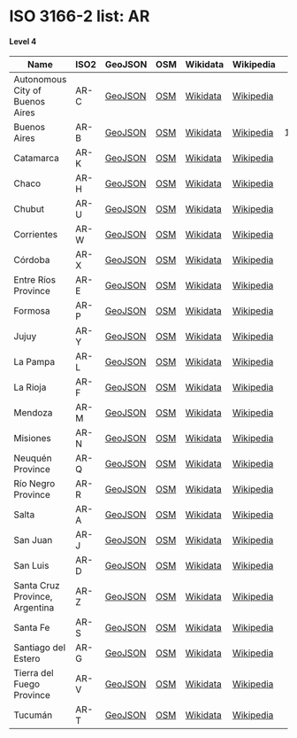 # ISO 3166-2 list: AR


#### Level 4
Name | ISO2 | GeoJSON | OSM | Wikidata | Wikipedia | population 
--- | --- | --- | --- | --- | --- | --: 
Autonomous City of Buenos Aires | AR-C | [GeoJSON](../../geojson/q8/iso2/AR/AR-C.geojson) | [OSM](https://www.openstreetmap.org/relation/3082668) | [Wikidata](https://www.wikidata.org/wiki/Q1486) | [Wikipedia](http://en.wikipedia.org/wiki/es%3ABuenos%20Aires) | 3,063,728
Buenos Aires | AR-B | [GeoJSON](../../geojson/q8/iso2/AR/AR-B.geojson) | [OSM](https://www.openstreetmap.org/relation/1632167) | [Wikidata](https://www.wikidata.org/wiki/Q44754) | [Wikipedia](http://en.wikipedia.org/wiki/es%3AProvincia%20de%20Buenos%20Aires) | 15,355,000
Catamarca | AR-K | [GeoJSON](../../geojson/q8/iso2/AR/AR-K.geojson) | [OSM](https://www.openstreetmap.org/relation/153545) | [Wikidata](https://www.wikidata.org/wiki/Q44756) | [Wikipedia](http://en.wikipedia.org/wiki/es%3AProvincia%20de%20Catamarca) | 396,895
Chaco | AR-H | [GeoJSON](../../geojson/q8/iso2/AR/AR-H.geojson) | [OSM](https://www.openstreetmap.org/relation/153554) | [Wikidata](https://www.wikidata.org/wiki/Q44757) | [Wikipedia](http://en.wikipedia.org/wiki/es%3AProvincia%20del%20Chaco) | 1,055,259
Chubut | AR-U | [GeoJSON](../../geojson/q8/iso2/AR/AR-U.geojson) | [OSM](https://www.openstreetmap.org/relation/153548) | [Wikidata](https://www.wikidata.org/wiki/Q45007) | [Wikipedia](http://en.wikipedia.org/wiki/es%3AProvincia%20del%20Chubut) | 509,108
Corrientes | AR-W | [GeoJSON](../../geojson/q8/iso2/AR/AR-W.geojson) | [OSM](https://www.openstreetmap.org/relation/153552) | [Wikidata](https://www.wikidata.org/wiki/Q44758) | [Wikipedia](http://en.wikipedia.org/wiki/es%3AProvincia%20de%20Corrientes) | 992,595
Córdoba | AR-X | [GeoJSON](../../geojson/q8/iso2/AR/AR-X.geojson) | [OSM](https://www.openstreetmap.org/relation/3592494) | [Wikidata](https://www.wikidata.org/wiki/Q44759) | [Wikipedia](http://en.wikipedia.org/wiki/es%3AProvincia%20de%20C%C3%B3rdoba%20%28Argentina%29) | 3,567,654
Entre Ríos Province | AR-E | [GeoJSON](../../geojson/q8/iso2/AR/AR-E.geojson) | [OSM](https://www.openstreetmap.org/relation/153551) | [Wikidata](https://www.wikidata.org/wiki/Q44762) | [Wikipedia](http://en.wikipedia.org/wiki/es%3AProvincia%20de%20Entre%20R%C3%ADos) | 1,235,994
Formosa | AR-P | [GeoJSON](../../geojson/q8/iso2/AR/AR-P.geojson) | [OSM](https://www.openstreetmap.org/relation/2849847) | [Wikidata](https://www.wikidata.org/wiki/Q44761) | [Wikipedia](http://en.wikipedia.org/wiki/es%3AProvincia%20de%20Formosa) | 527,895
Jujuy | AR-Y | [GeoJSON](../../geojson/q8/iso2/AR/AR-Y.geojson) | [OSM](https://www.openstreetmap.org/relation/153556) | [Wikidata](https://www.wikidata.org/wiki/Q44764) | [Wikipedia](http://en.wikipedia.org/wiki/es%3AProvincia%20de%20Jujuy) | 727,780
La Pampa | AR-L | [GeoJSON](../../geojson/q8/iso2/AR/AR-L.geojson) | [OSM](https://www.openstreetmap.org/relation/153541) | [Wikidata](https://www.wikidata.org/wiki/Q44795) | [Wikipedia](http://en.wikipedia.org/wiki/es%3AProvincia%20de%20La%20Pampa) | 349,299
La Rioja | AR-F | [GeoJSON](../../geojson/q8/iso2/AR/AR-F.geojson) | [OSM](https://www.openstreetmap.org/relation/153536) | [Wikidata](https://www.wikidata.org/wiki/Q44796) | [Wikipedia](http://en.wikipedia.org/wiki/es%3AProvincia%20de%20La%20Rioja%20%28Argentina%29) | 387,728
Mendoza | AR-M | [GeoJSON](../../geojson/q8/iso2/AR/AR-M.geojson) | [OSM](https://www.openstreetmap.org/relation/153540) | [Wikidata](https://www.wikidata.org/wiki/Q44797) | [Wikipedia](http://en.wikipedia.org/wiki/es%3AProvincia%20de%20Mendoza) | 1,886,000
Misiones | AR-N | [GeoJSON](../../geojson/q8/iso2/AR/AR-N.geojson) | [OSM](https://www.openstreetmap.org/relation/153553) | [Wikidata](https://www.wikidata.org/wiki/Q44798) | [Wikipedia](http://en.wikipedia.org/wiki/es%3AProvincia%20de%20Misiones) | 1,189,446
Neuquén Province | AR-Q | [GeoJSON](../../geojson/q8/iso2/AR/AR-Q.geojson) | [OSM](https://www.openstreetmap.org/relation/1606727) | [Wikidata](https://www.wikidata.org/wiki/Q44800) | [Wikipedia](http://en.wikipedia.org/wiki/es%3AProvincia%20del%20Neuqu%C3%A9n) | 637,913
Río Negro Province | AR-R | [GeoJSON](../../geojson/q8/iso2/AR/AR-R.geojson) | [OSM](https://www.openstreetmap.org/relation/153547) | [Wikidata](https://www.wikidata.org/wiki/Q44802) | [Wikipedia](http://en.wikipedia.org/wiki/es%3AProvincia%20de%20R%C3%ADo%20Negro) | 638,645
Salta | AR-A | [GeoJSON](../../geojson/q8/iso2/AR/AR-A.geojson) | [OSM](https://www.openstreetmap.org/relation/2405230) | [Wikidata](https://www.wikidata.org/wiki/Q44803) | [Wikipedia](http://en.wikipedia.org/wiki/es%3AProvincia%20de%20Salta) | 1,333,365
San Juan | AR-J | [GeoJSON](../../geojson/q8/iso2/AR/AR-J.geojson) | [OSM](https://www.openstreetmap.org/relation/153539) | [Wikidata](https://www.wikidata.org/wiki/Q44805) | [Wikipedia](http://en.wikipedia.org/wiki/es%3AProvincia%20de%20San%20Juan%20%28Argentina%29) | 738,959
San Luis | AR-D | [GeoJSON](../../geojson/q8/iso2/AR/AR-D.geojson) | [OSM](https://www.openstreetmap.org/relation/153538) | [Wikidata](https://www.wikidata.org/wiki/Q44818) | [Wikipedia](http://en.wikipedia.org/wiki/es%3AProvincia%20de%20San%20Luis) | 489,255
Santa Cruz Province, Argentina | AR-Z | [GeoJSON](../../geojson/q8/iso2/AR/AR-Z.geojson) | [OSM](https://www.openstreetmap.org/relation/153549) | [Wikidata](https://www.wikidata.org/wiki/Q44821) | [Wikipedia](http://en.wikipedia.org/wiki/es%3AProvincia%20de%20Santa%20Cruz) | 273,964
Santa Fe | AR-S | [GeoJSON](../../geojson/q8/iso2/AR/AR-S.geojson) | [OSM](https://www.openstreetmap.org/relation/153543) | [Wikidata](https://www.wikidata.org/wiki/Q44823) | [Wikipedia](http://en.wikipedia.org/wiki/es%3AProvincia%20de%20Santa%20Fe) | 3,397,532
Santiago del Estero | AR-G | [GeoJSON](../../geojson/q8/iso2/AR/AR-G.geojson) | [OSM](https://www.openstreetmap.org/relation/153544) | [Wikidata](https://www.wikidata.org/wiki/Q44827) | [Wikipedia](http://en.wikipedia.org/wiki/es%3AProvincia%20de%20Santiago%20del%20Estero) | 896,461
Tierra del Fuego Province | AR-V | [GeoJSON](../../geojson/q8/iso2/AR/AR-V.geojson) | [OSM](https://www.openstreetmap.org/relation/153550) | [Wikidata](https://www.wikidata.org/wiki/Q44832) | [Wikipedia](http://en.wikipedia.org/wiki/es%3AProvincia%20de%20Tierra%20del%20Fuego%2C%20Ant%C3%A1rtida%20e%20Islas%20del%20Atl%C3%A1ntico%20Sur) | 160,720
Tucumán | AR-T | [GeoJSON](../../geojson/q8/iso2/AR/AR-T.geojson) | [OSM](https://www.openstreetmap.org/relation/153558) | [Wikidata](https://www.wikidata.org/wiki/Q44829) | [Wikipedia](http://en.wikipedia.org/wiki/es%3AProvincia%20de%20Tucum%C3%A1n) | 1,448,188
